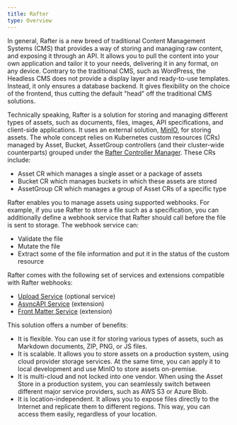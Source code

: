 ```yaml
---
title: Rafter
type: Overview
---
```


In general, Rafter is a new breed of traditional Content Management Systems (CMS) that provides a way of storing and managing raw content, and exposing it through an API. It allows you to pull the content into your own application and tailor it to your needs, delivering it in any format, on any device. Contrary to the traditional CMS, such as WordPress, the Headless CMS does not provide a display layer and ready-to-use templates. Instead, it only ensures a database backend. It gives flexibility on the choice of the frontend, thus cutting the default "head" off the traditional CMS solutions.

Technically speaking, Rafter is a solution for storing and managing different types of assets, such as documents, files, images, API specifications, and client-side applications. It uses an external solution, [MinIO](https://min.io/), for storing assets. The whole concept relies on Kubernetes custom resources (CRs) managed by Asset, Bucket, AssetGroup controllers (and their cluster-wide counterparts) grouped under the [Rafter Controller Manager](TODO). These CRs include:

- Asset CR which manages a single asset or a package of assets
- Bucket CR which manages buckets in which these assets are stored
- AssetGroup CR which manages a group of Asset CRs of a specific type

Rafter enables you to manage assets using supported webhooks. For example, if you use Rafter to store a file such as a specification, you can additionally define a webhook service that Rafter should call before the file is sent to storage. The webhook service can:

- Validate the file
- Mutate the file
- Extract some of the file information and put it in the status of the custom resource

Rafter comes with the following set of services and extensions compatible with Rafter webhooks:

- [Upload Service](TODO) (optional service)
- [AsyncAPI Service](TODO) (extension)
- [Front Matter Service](TODO) (extension)

This solution offers a number of benefits:

- It is flexible. You can use it for storing various types of assets, such as Markdown documents, ZIP, PNG, or JS files.
- It is scalable. It allows you to store assets on a production system, using cloud provider storage services. At the same time, you can apply it to local development and use MinIO to store assets on-premise.
- It is multi-cloud and not locked into one vendor. When using the Asset Store in a production system, you can seamlessly switch between different major service providers, such as AWS S3 or Azure Blob.
- It is location-independent. It allows you to expose files directly to the Internet and replicate them to different regions. This way, you can access them easily, regardless of your location.
